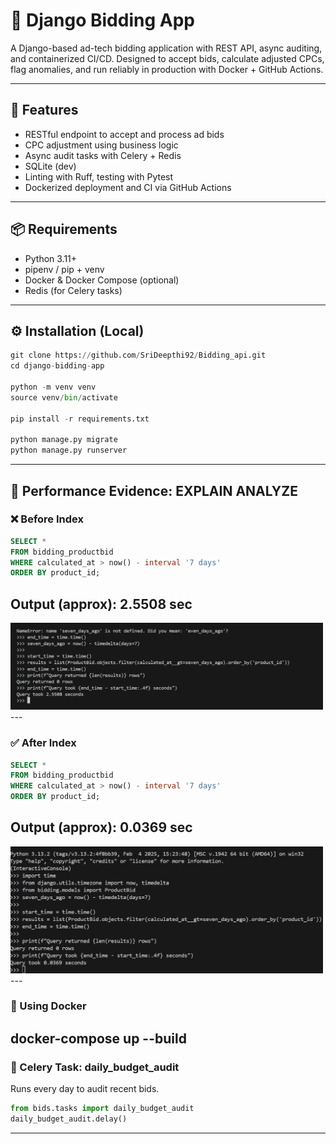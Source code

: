 # 🧠 Django Bidding App

A Django-based ad-tech bidding application with REST API, async auditing, and containerized CI/CD. Designed to accept bids, calculate adjusted CPCs, flag anomalies, and run reliably in production with Docker + GitHub Actions.

---

## 🚀 Features

- RESTful endpoint to accept and process ad bids
- CPC adjustment using business logic
- Async audit tasks with Celery + Redis
- SQLite (dev)
- Linting with Ruff, testing with Pytest
- Dockerized deployment and CI via GitHub Actions

---

## 📦 Requirements

- Python 3.11+
- pipenv / pip + venv
- Docker & Docker Compose (optional)
- Redis (for Celery tasks)

---

## ⚙️ Installation (Local)

```python
git clone https://github.com/SriDeepthi92/Bidding_api.git
cd django-bidding-app

python -m venv venv
source venv/bin/activate

pip install -r requirements.txt

python manage.py migrate
python manage.py runserver
```

--- 
## 🔬 Performance Evidence: EXPLAIN ANALYZE

### ❌ Before Index

```sql
SELECT * 
FROM bidding_productbid 
WHERE calculated_at > now() - interval '7 days' 
ORDER BY product_id;
```
Output (approx): 2.5508 sec
---
<img src="static/images/before_index.png" alt="before_index" width="500">
---

### ✅ After Index
```sql
SELECT * 
FROM bidding_productbid 
WHERE calculated_at > now() - interval '7 days' 
ORDER BY product_id;
```
Output (approx): 0.0369 sec
---
<img src="static/images/after_index.png" alt="after_index" width="500">
---

### 🐳 Using Docker


docker-compose up --build
---

### 🔁 Celery Task: daily_budget_audit
Runs every day to audit recent bids.

```python
from bids.tasks import daily_budget_audit
daily_budget_audit.delay()
```
---